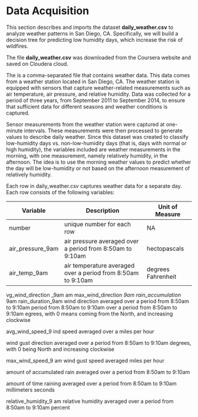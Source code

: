 # Data Acquisition

This section describes and imports the dataset **daily_weather.csv** to analyze weather patterns in San Diego, CA.  Specifically, we will build a decision tree for predicting low humidity days, which increase the risk of wildfires.

The file **daily_weather.csv** was downloaded from the Coursera website and saved on Cloudera cloud.

The  is a comma-separated file that contains weather data. This data comes from a weather station located in San Diego, CA. The weather station is equipped with sensors that capture weather-related measurements such as air temperature, air pressure, and relative humidity. Data was collected for a period of three years, from September 2011 to September 2014, to ensure that sufficient data for different seasons and weather conditions is captured.

Sensor measurements from the weather station were captured at one-minute intervals. These measurements were then processed to generate values to describe daily weather. Since this dataset was created to classify low-humidity days vs. non-low-humidity days (that is, days with normal or high humidity), the variables included are weather measurements in the morning, with one measurement, namely relatively humidity, in the afternoon. The idea is to use the morning weather values to predict whether the day will be low-humidity or not based on the afternoon measurement of relatively humidity.

Each row in daily_weather.csv captures weather data for a separate day. Each row consists of the following variables:

| Variable | Description | Unit of Measure |
| --- | --- | --- |
| number | unique number for each row | NA |
| air_pressure_9am | air pressure averaged over a period from 8:50am to 9:10am | hectopascals |
| air_temp_9am | air temperature averaged over a period from 8:50am to 9:10am | degrees Fahrenheit |




vg_wind_direction
_9am
am
max_wind_direction
_9am
rain_accumulation_
9am
rain_duration_9am
wind direction averaged over a
period from 8:50am to 9:10am
period from 8:50am to 9:10am
over a period from 8:50am to
9:10am
egrees, with 0 means
   coming from the North, and
 increasing clockwise
     
  avg_wind_speed_9
ind speed averaged over a
miles per hour
         
  wind gust direction averaged
  over a period from 8:50am to
 9:10am
degrees, with 0 being North
 and increasing clockwise
       
  max_wind_speed_9
  am
wind gust speed averaged
miles per hour
         
  amount of accumulated rain
  averaged over a period from
 8:50am to 9:10am
      
  amount of time raining
 averaged over a period from
 8:50am to 9:10am
millimeters
  seconds
       
  relative_humidity_9
  am
relative humidity averaged
over a period from 8:50am to
 9:10am
percent
     
